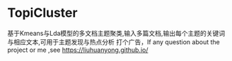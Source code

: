 # TopiCluster
基于Kmeans与Lda模型的多文档主题聚类,输入多篇文档,输出每个主题的关键词与相应文本,可用于主题发现与热点分析
打个广告，If any question about the project or me ,see https://liuhuanyong.github.io/
